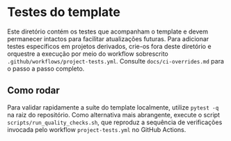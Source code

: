 # Testes do template

Este diretório contém os testes que acompanham o template e devem permanecer
intactos para facilitar atualizações futuras. Para adicionar testes específicos
em projetos derivados, crie-os fora deste diretório e orquestre a execução por
meio do workflow sobrescrito `.github/workflows/project-tests.yml`. Consulte
`docs/ci-overrides.md` para o passo a passo completo.

## Como rodar

Para validar rapidamente a suíte do template localmente, utilize `pytest -q` na
raiz do repositório. Como alternativa mais abrangente, execute o script
`scripts/run_quality_checks.sh`, que reproduz a sequência de verificações
invocada pelo workflow `project-tests.yml` no GitHub Actions.
